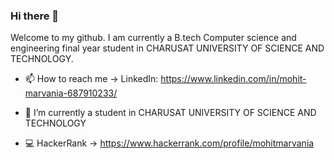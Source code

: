 ### Hi there 👋
Welcome to my github. I am currently a B.tech Computer science and engineering final year student in CHARUSAT UNIVERSITY OF SCIENCE AND TECHNOLOGY.

- 📫 How to reach me -> LinkedIn: https://www.linkedin.com/in/mohit-marvania-687910233/

- 🔭 I’m currently a student in CHARUSAT UNIVERSITY OF SCIENCE AND TECHNOLOGY

- 💻 HackerRank -> https://www.hackerrank.com/profile/mohitmarvania

<!--
**mohitmarvania/mohitmarvania** is a ✨ _special_ ✨ repository because its `README.md` (this file) appears on your GitHub profile.

Here are some ideas to get you started:

- 🔭 I’m currently a student in CHARUSAT UNIVERSITY OF SCIENCE AND TECHNOLOGY
- 🌱 I’m currently learning ...
- 👯 I’m looking to collaborate on ...
- 🤔 I’m looking for help with ...
- 💬 Ask me about ...
- 📫 How to reach me: ...
- 😄 Pronouns: ...
- ⚡ Fun fact: ...
-->
